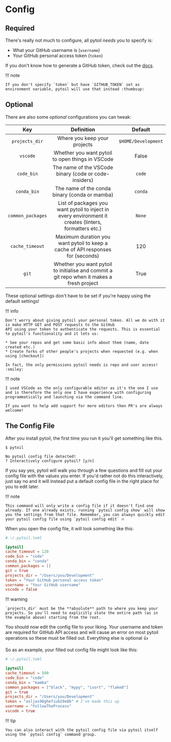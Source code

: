 # Config

## Required

There's really not much to configure, all pytoil *needs* you to specify is:

* What your GitHub username is (`username`)
* Your GitHub personal access token (`token`)

If you don't know how to generate a GitHub token, check out the [docs].

!!! note

    If you don't specify `token` but have `GITHUB_TOKEN` set as environment variable, pytoil will use that instead :thumbsup:

## Optional

There are also some *optional* configurations you can tweak:

|        Key        |                                              Definition                                               |       Default       |
| :---------------: | :---------------------------------------------------------------------------------------------------: | :-----------------: |
|  `projects_dir`   |                                     Where you keep your projects                                      | `$HOME/Development` |
|     `vscode`      |                           Whether you want pytoil to open things in VSCode                            |        False        |
|     `code_bin`    |                           The name of the VSCode binary (code or code-insiders)                       |        `code`       |
|     `conda_bin`   |                           The name of the conda binary (conda or mamba)                               |        `conda`      |
| `common_packages` | List of packages you want pytoil to inject in every environment it creates (linters, formatters etc.) |       `None`        |
| `cache_timeout`   | Maximum duration you want pytoil to keep a cache of API responses for (seconds)                       |       120           |
|   `git`           |        Whether you want pytoil to initialise and commit a git repo when it makes a fresh project      |        True         |

These optional settings don't have to be set if you're happy using the default settings!

!!! info

    Don't worry about giving pytoil your personal token. All we do with it is make HTTP GET and POST requests to the GitHub
    API using your token to authenticate the requests. This is essential to pytoil's functionality and it lets us:

    * See your repos and get some basic info about them (name, date created etc.)
    * Create forks of other people's projects when requested (e.g. when using [checkout])

    In fact, the only permissions pytoil needs is repo and user access! :smiley:

!!! note

    I used VSCode as the only configurable editor as it's the one I use and is therefore the only one I have experience with configuring programmatically and launching via the command line.

    If you want to help add support for more editors then PR's are always welcome!

## The Config File

After you install pytoil, the first time you run it you'll get something like this.

<div class="termy">

```console
$ pytoil

No pytoil config file detected!
? Interactively configure pytoil? [y/n]
```

</div>

If you say yes, pytoil will walk you through a few questions and fill out your config file with the values you enter. If you'd rather not do this interactively, just say no and it will instead put a default config file in the right place for you to edit later.

!!! note

    This command will only write a config file if it doesn't find one already. If one already exists, running `pytoil config show` will show you the settings from that file. Remember, you can always quickly edit your pytoil config file using `pytoil config edit` 🔥

When you open the config file, it will look something like this:

```toml
# ~/.pytoil.toml

[pytoil]
cache_timeout = 120
code_bin = "code"
conda_bin = "conda"
common_packages = []
git = true
projects_dir = "/Users/you/Development"
token = "Your GitHub personal access token"
username = "Your GitHub username"
vscode = false
```

!!! warning

    `projects_dir` must be the **absolute** path to where you keep your projects. So you'll need to explicitly state the entire path (as in the example above) starting from the root.

You should now edit the config file to your liking. Your username and token are required for GitHub API access and will cause an error on most pytoil operations so these must be filled out. Everything else is optional :thumbsup:

So as an example, your filled out config file might look like this:

```toml
# ~/.pytoil.toml

[pytoil]
cache_timeout = 500
code_bin = "code"
conda_bin = "mamba"
common_packages = ["black", "mypy", "isort", "flake8"]
git = true
projects_dir = "/Users/you/Development"
token = "asljas98ghefiub29e8b" # I've made this up
username = "FollowTheProcess"
vscode = true

```

!!! tip

    You can also interact with the pytoil config file via pytoil itself using the `pytoil config` command group.

[docs]: https://docs.github.com/en/github/authenticating-to-github/creating-a-personal-access-token
[checkout]: ./commands/checkout.md
